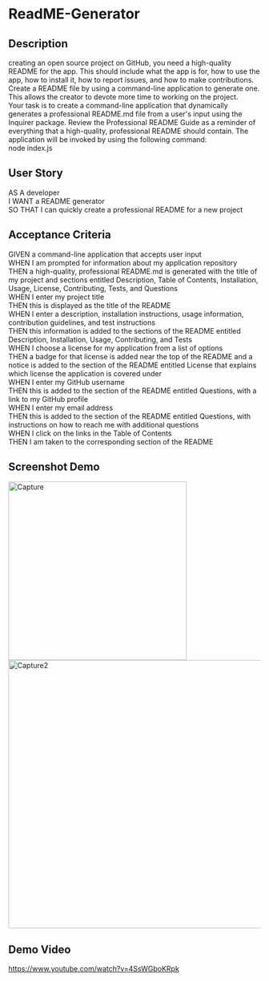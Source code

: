# ReadME-Generator
## Description
creating an open source project on GitHub, you need a high-quality README for the app. This should include what the app is for, how to use the app, how to install it, how to report issues, and how to make contributions.  
Create a README file by using a command-line application to generate one. This allows the creator to devote more time to working on the project.  
Your task is to create a command-line application that dynamically generates a professional README.md file from a user's input using the Inquirer package. Review the Professional README Guide as a reminder of everything that a high-quality, professional README should contain.
The application will be invoked by using the following command:  
node index.js

## User Story
AS A developer  
I WANT a README generator  
SO THAT I can quickly create a professional README for a new project  

## Acceptance Criteria
GIVEN a command-line application that accepts user input  
WHEN I am prompted for information about my application repository  
THEN a high-quality, professional README.md is generated with the title of my project and sections entitled Description, Table of Contents, Installation, Usage, License, Contributing, Tests, and Questions  
WHEN I enter my project title  
THEN this is displayed as the title of the README  
WHEN I enter a description, installation instructions, usage information, contribution guidelines, and test instructions  
THEN this information is added to the sections of the README entitled Description, Installation, Usage, Contributing, and Tests  
WHEN I choose a license for my application from a list of options  
THEN a badge for that license is added near the top of the README and a notice is added to the section of the README entitled License that explains which license the application is covered under  
WHEN I enter my GitHub username  
THEN this is added to the section of the README entitled Questions, with a link to my GitHub profile  
WHEN I enter my email address  
THEN this is added to the section of the README entitled Questions, with instructions on how to reach me with additional questions  
WHEN I click on the links in the Table of Contents  
THEN I am taken to the corresponding section of the README  

## Screenshot Demo

<img width="356" alt="Capture" src="https://user-images.githubusercontent.com/92004832/156266691-63d3c222-1607-48b7-a8ed-6b1e08a02328.PNG">
<img width="535" alt="Capture2" src="https://user-images.githubusercontent.com/92004832/156266695-56100bef-f63d-4835-84d2-539ce1115b8c.PNG">  

## Demo Video
https://www.youtube.com/watch?v=4SsWGboKRpk
